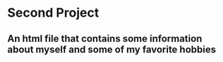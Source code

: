 # Second Project

## An html file that contains some information about myself and some of my favorite hobbies